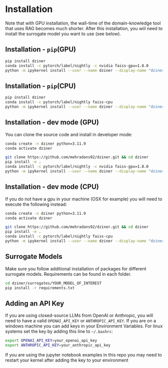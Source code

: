 # Installation

Note that with GPU installation, the wall-time of the domain-knowledge tool that uses RAG becomes much shorter. After this installation, you wiil need to install the surrogate model you want to use (see below).

## Installation - `pip`(GPU)

```bash
pip install dziner
conda install -c pytorch/label/nightly -c nvidia faiss-gpu=1.8.0
python -m ipykernel install --user --name dziner --display-name "dziner"
```

## Installation - `pip`(CPU)

```bash
pip install dziner
conda install -c pytorch/label/nightly faiss-cpu
python -m ipykernel install --user --name dziner --display-name "dziner"
```

## Installation - dev mode (GPU)

You can clone the source code and install in developer mode:

```bash
conda create -n dziner python=3.11.9
conda activate dziner

git clone https://github.com/mehradans92/dziner.git && cd dziner
pip install -e .
conda install -c pytorch/label/nightly -c nvidia faiss-gpu=1.8.0
python -m ipykernel install --user --name dziner --display-name "dziner"
```

## Installation - dev mode (CPU)

If you do not have a gpu in your machine (OSX for example) you will need to execute the following instead:

```bash
conda create -n dziner python=3.11.9
conda activate dziner

git clone https://github.com/mehradans92/dziner.git && cd dziner
pip install -e .
conda install -c pytorch/label/nightly faiss-cpu
python -m ipykernel install --user --name dziner --display-name "dziner"
```
## Surrogate Models

Make sure you follow additional installation of packages for different surrogate models. Requirements can be found in each folder.

```bash
cd dziner/surrogates/YOUR_MODEL_OF_INTEREST
pip install -r requirements.txt
```

## Adding an API Key

If you are using closed-source LLMs from OpenAI or Anthropic, you will need to have a valid `OPENAI_API_KEY` or `ANTHROPIC_API_KEY`. If you are on a windows machine you can add keys in your Environment Variables. For linux systems set the key by adding this line to `~/.bashrc`:

```bash
export OPENAI_API_KEY=your_openai_api_key
export ANTHROPIC_API_KEY=your_anthropic_api_key
```
If you are using the jupyter notebook examples in this repo you may need to restart your kernel after adding the key to your environment
